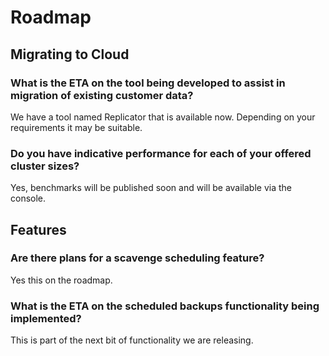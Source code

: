 # Roadmap

## Migrating to Cloud

### What is the ETA on the tool being developed to assist in migration of existing customer data?

We have a tool named Replicator that is available now. 
Depending on your requirements it may be suitable.

### Do you have indicative performance for each of your offered cluster sizes?

Yes, benchmarks will be published soon and will be available via the console.


## Features

### Are there plans for a scavenge scheduling feature?

Yes this on the roadmap.

### What is the ETA on the scheduled backups functionality being implemented?

This is part of the next bit of functionality we are releasing.

